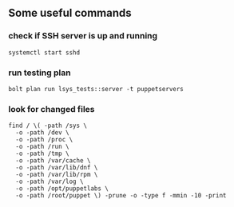 ## Some useful commands

### check if SSH server is up and running

```
systemctl start sshd
```

### run testing plan

```
bolt plan run lsys_tests::server -t puppetservers
```

### look for changed files

```
find / \( -path /sys \
  -o -path /dev \
  -o -path /proc \
  -o -path /run \
  -o -path /tmp \
  -o -path /var/cache \
  -o -path /var/lib/dnf \
  -o -path /var/lib/rpm \
  -o -path /var/log \
  -o -path /opt/puppetlabs \
  -o -path /root/puppet \) -prune -o -type f -mmin -10 -print
```